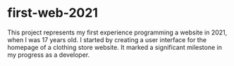 # first-web-2021
This project represents my first experience programming a website in 2021, when I was 17 years old. I started by creating a user interface for the homepage of a clothing store website. It marked a significant milestone in my progress as a developer.
